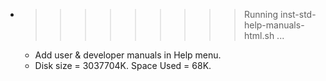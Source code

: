 * >>>>>>>>> Running inst-std-help-manuals-html.sh ...
  * Add user & developer manuals in Help menu.
  * Disk size = 3037704K. Space Used = 68K.
